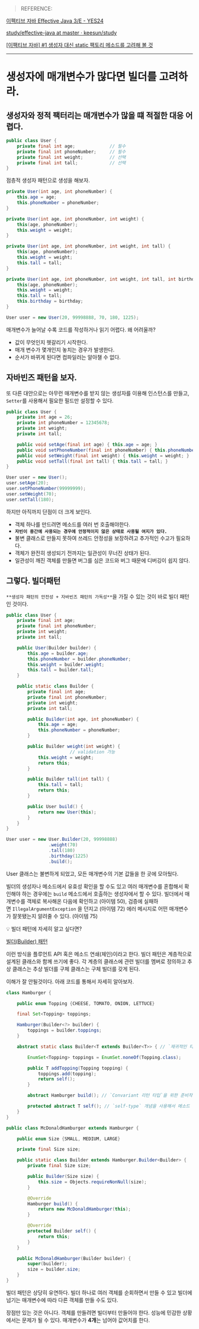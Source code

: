 > REFERENCE:
>

[이펙티브 자바 Effective Java 3/E - YES24](http://www.yes24.com/Product/Goods/65551284)

[study/effective-java at master · keesun/study](https://github.com/keesun/study/tree/master/effective-java)

[[이팩티브 자바] #1 생성자 대신 static 팩토리 메소드를 고려해 볼 것](https://www.youtube.com/watch?v=X7RXP6EI-5E&list=PLfI752FpVCS8e5ACdi5dpwLdlVkn0QgJJ)

---

# 생성자에 매개변수가 많다면 빌더를 고려하라.

## 생성자와 정적 팩터리는 매개변수가 많을 떄 적절한 대응 어렵다.

```java
public class User {
    private final int age;             // 필수
    private final int phoneNumber;     // 필수
    private final int weight;          // 선택
    private final int tall;            // 선택
}
```

점층적 생성자 패턴으로 생성을 해보자.

```java
private User(int age, int phoneNumber) {
    this.age = age;
    this.phoneNumber = phoneNumber;
}

private User(int age, int phoneNumber, int weight) {
    this(age, phoneNumber);
    this.weight = weight;
}

private User(int age, int phoneNumber, int weight, int tall) {
    this(age, phoneNumber);
    this.weight = weight;
    this.tall = tall;
}

private User(int age, int phoneNumber, int weight, int tall, int birthday) {
    this(age, phoneNumber);
    this.weight = weight;
    this.tall = tall;
    this.birthday = birthday;
}
```

```java
User user = new User(20, 99998888, 70, 180, 1225);
```

매개변수가 늘어날 수록 코드를 작성하거나 읽기 어렵다. 왜 어려울까?

- 값이 무엇인지 헷갈리기 시작한다.
- 매개 변수가 몇개인지 놓치는 경우가 발생한다.
- 순서가 바뀌게 된다면 컴파일러는 알아챌 수 없다.

## 자바빈즈 패턴을 보자.

또 다른 대안으로는 아무런 매개변수를 받지 않는 생성자를 이용해 인스턴스를 만들고, `Setter`를 사용해서 필요한 필드만 설정할 수 있다.

```java
public class User {
    private int age = 26;
    private int phoneNumber = 12345678;
    private int weight;
    private int tall;

    public void setAge(final int age) { this.age = age; }
    public void setPhoneNumber(final int phoneNumber) { this.phoneNumber = phoneNumber; }
    public void setWeight(final int weight) { this.weight = weight; }
    public void setTall(final int tall) { this.tall = tall; }
}

User user = new User();
user.setAge(20);
user.setPhoneNumber(99999999);
user.setWeight(70);
user.setTall(180);
```

하지만 아직까지 단점이 더 크게 보인다.

- 객체 하나를 만드려면 메소드를 여러 번 호출해야한다.
- **`자빈이 중간에 사용되는 경우에 안정적이지 않은 상태로 사용될 여지가 있다.`**
- 불변 클래스로 만들지 못하여 쓰레드 안정성을 보장하려고 추가적인 수고가 필요하다.
- 객체가 완전히 생성되기 전까지는 일관성이 무너진 상태가 된다.
- 일관성이 깨진 객체를 만들면 버그를 심은 코드와 버그 때문에 디버깅이 쉽지 않다.

## 그렇다. 빌더패턴

`**생성자 패턴의 안전성 + 자바빈즈 패턴의 가독성**`을 가질 수 있는 것이  바로 빌더 패턴인 것이다.

```java
public class User {
    private final int age;
    private final int phoneNumber;
    private int weight;
    private int tall;

    public User(Builder builder) {
        this.age = builder.age;
        this.phoneNumber = builder.phoneNumber;
        this.weight = builder.weight;
        this.tall = builder.tall;
    }

    public static class Builder {
        private final int age;
        private final int phoneNumber;
        private int weight;
        private int tall;

        public Builder(int age, int phoneNumber) {
            this.age = age;
            this.phoneNumber = phoneNumber;
        }

        public Builder weight(int weight) {
						// validation 가능
            this.weight = weight;
            return this;
        }

        public Builder tall(int tall) {
            this.tall = tall;
            return this;
        }

        public User build() {
            return new User(this);
        }
    }
}

User user = new User.Builder(20, 99998888)
                .weight(70)
                .tall(180)
                .birthday(1225)
                .build();
```

User 클래스는 불변하게 되었고, 모든 매개변수의 기본 값들을 한 곳에 모아뒀다.

빌더의 생성자나 메소드에서 유효성 확인을 할 수도 있고 여러 매개변수를 혼합해서 확인해야 하는 경우에는 `build` 메소드에서 호출하는 생성자에서 할 수 있다. 빌더에서 매개변수를 객체로 복사해온 다음에 확인하고 (아이템 50), 검증에 실패하면 `IllegalArgumentException`
을 던지고 (아이템 72) 에러 메시지로 어떤 매개변수가 잘못됐는지 알려줄 수 있다. (아이템 75)

<aside>
💡 빌더 패턴에 자세히 알고 싶다면?

[빌더(Builder) 패턴](https://www.notion.so/Builder-cf789394f93444068a00818f74ad900a)

</aside>

이런 방식을 플루언트 API 혹은 메소드 연쇄(체인)이라고 한다. 빌더 패턴은 계층적으로 설계된 클래스와 함께 쓰기에 좋다. 각 계층의 클래스에 관련 빌더를 멤버로 정의하고 추상 클래스는 추상 빌더를 구체 클래스는 구체 빌더를 갖게 된다.

이해가 잘 안될것이다. 아래 코드를 통해서 자세히 알아보자.

```java
class Hamburger {

    public enum Topping {CHEESE, TOMATO, ONION, LETTUCE}

    final Set<Topping> toppings;

    Hamburger(Builder<?> builder) {
        toppings = builder.toppings;
    }

    abstract static class Builder<T extends Builder<T>> { // `재귀적인 타입 매개변수`

        EnumSet<Topping> toppings = EnumSet.noneOf(Topping.class);

        public T addTopping(Topping topping) {
            toppings.add(topping);
            return self();
        }

        abstract Hamburger build(); // `Convariant 리턴 타입`을 위한 준비작업

        protected abstract T self(); // `self-type` 개념을 사용해서 메소드 체이닝이 가능케 함
    }
}
```

```java
public class McDonaldHamburger extends Hamburger {

    public enum Size {SMALL, MEDIUM, LARGE}

    private final Size size;

    public static class Builder extends Hamburger.Builder<Builder> {
        private final Size size;

        public Builder(Size size) {
            this.size = Objects.requireNonNull(size);
        }

        @Override
        Hamburger build() {
            return new McDonaldHamburger(this);
        }

        @Override
        protected Builder self() {
            return this;
        }
    }

    public McDonaldHamburger(Builder builder) {
        super(builder);
        size = builder.size;
    }
}
```

빌더 패턴은 상당히 유연하다. 빌더 하나로 여러 객체를 순회하면서 만들 수 있고 빌더에 넘기는 매개변수에 따라 다른 객체를 만들 수도 있다.

장점만 있는 것은 아니다. 객체를 만들려면 빌더부터 만들어야 한다. 성능에 민감한 상황에서는 문제가 될 수 있다. 매개변수가 **4개**는 넘어야 값어치를 한다.